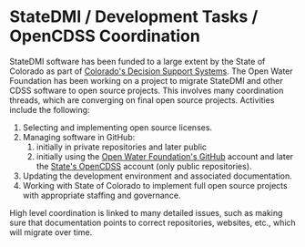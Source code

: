 # StateDMI / Development Tasks / OpenCDSS Coordination

StateDMI software has been funded to a large extent by the State of Colorado as part of
[Colorado's Decision Support Systems](http://cdss.state.co.us).
The Open Water Foundation has been working on a project to migrate StateDMI and other CDSS software to open source projects.
This involves many coordination threads, which are converging on final open source projects.
Activities include the following:

1. Selecting and implementing open source licenses.
2. Managing software in GitHub:
	1. initially in private repositories and later public
	2. initially using the [Open Water Foundation's GitHub](https://github.com/OpenWaterFoundation) account and later the
	[State's OpenCDSS](https://github.com/OpenCDSS) account (only public repositories).
3. Updating the development environment and associated documentation.
4. Working with State of Colorado to implement full open source projects with appropriate
staffing and governance.

High level coordination is linked to many detailed issues, such as making sure that documentation
points to correct repositories, websites, etc., which will migrate over time.

